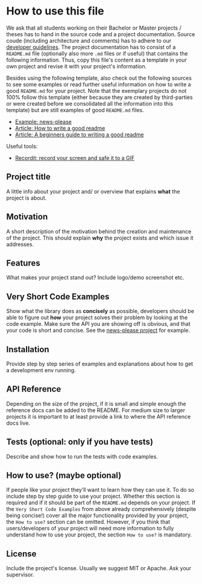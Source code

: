#  How to use this file
We ask that all students working on their Bachelor or Master projects / theses has to hand in the source code and a project documentation. 
Source coude (including architecture and comments) has to adhere to our [developer guidelines](https://isgroup.atlassian.net/wiki/spaces/STUD/pages/1409184/Developer+Guidelines). 
The project documentation has to consist of a `README.md` file (optionally also more `.md` files or if useful) that contains the following information. 
Thus, copy this file's content as a template in your own project and revise it with your project's information. 

Besides using the following template, also check out the following sources to see some examples or read further useful information on how to write a good `README.md` for your project. Note that the exemplary projects do not 100% follow this template (either because they are created by third-parties or were created before we consolidated all the information into this template) but are still examples of good `README.md` files.
* [Example: news-please](https://github.com/fhamborg/news-please/blob/master/README.md)
* [Article: How to write a good readme](https://bulldogjob.com/news/449-how-to-write-a-good-readme-for-your-github-project)
* [Article: A beginners guide to writing a good readme](https://medium.com/@meakaakka/a-beginners-guide-to-writing-a-kickass-readme-7ac01da88ab3)

Useful tools:
* [Recordit: record your screen and safe it to a GIF](http://recordit.co/)

## Project title
A little info about your project and/ or overview that explains **what** the project is about.

## Motivation
A short description of the motivation behind the creation and maintenance of the project. This should explain **why** the project exists and which issue it addresses.
 
## Features
What makes your project stand out? Include logo/demo screenshot etc.

## Very Short Code Examples
Show what the library does as **concisely** as possible, developers should be able to figure out **how** your project solves their problem by looking at the code example. Make sure the API you are showing off is obvious, and that your code is short and concise. See the [news-please project](https://github.com/fhamborg/news-please/blob/master/README.md#use-within-your-own-code-as-a-library) for example.

## Installation
Provide step by step series of examples and explanations about how to get a development env running.

## API Reference
Depending on the size of the project, if it is small and simple enough the reference docs can be added to the README. For medium size to larger projects it is important to at least provide a link to where the API reference docs live.

## Tests (optional: only if you have tests)
Describe and show how to run the tests with code examples.

## How to use? (maybe optional)
If people like your project they’ll want to learn how they can use it. To do so include step by step guide to use your project. Whether this section is required and if it should be part of the `README.md` depends on your project. If the `Very Short Code Examples` from above already comprehensively (despite being concise!) cover all the major functionality provided by your project, the `How to use?` section can be omitted. However, if you think that users/developers of your project will need more information to fully understand how to use your project, the section `How to use?` is mandatory. 

## License
Include the project's license. Usually we suggest MIT or Apache. Ask your supervisor.
